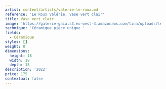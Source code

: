 ```yaml
---
artist: content/artists/valerie-le-roux.md
reference: 'Le Roux Valérie, Vase vert clair'
title: Vase vert clair
image: 'https://galerie-gaia.s3.eu-west-3.amazonaws.com/tina/uploads/le-roux-valerie/galerie-gaia-valérie le roux-galerie-gaia-IMG_6318.jpg'
technique: 'Céramique pièce unique '
fields:
  - Céramique
styles: []
weight: 0
dimensions:
  height: 18
  width: 18
  depth: 18
description: '2022'
price: 175
contextual: false
---
```



